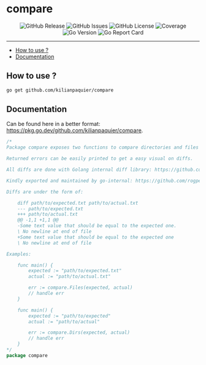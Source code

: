 # compare <!-- omit in toc -->

<p align="center">
  <img alt="GitHub Release" src="https://img.shields.io/github/v/release/kilianpaquier/compare?include_prereleases&sort=semver&style=for-the-badge">
  <img alt="GitHub Issues" src="https://img.shields.io/github/issues-raw/kilianpaquier/compare?style=for-the-badge">
  <img alt="GitHub License" src="https://img.shields.io/github/license/kilianpaquier/compare?style=for-the-badge">
  <img alt="Coverage" src="https://img.shields.io/codecov/c/github/kilianpaquier/compare/main?style=for-the-badge">
  <img alt="Go Version" src="https://img.shields.io/github/go-mod/go-version/kilianpaquier/compare/main?style=for-the-badge&label=Go+Version">
  <img alt="Go Report Card" src="https://goreportcard.com/badge/github.com/kilianpaquier/compare?style=for-the-badge">
</p>

---

- [How to use ?](#how-to-use-)
- [Documentation](#documentation)

## How to use ?

```sh
go get github.com/kilianpaquier/compare
```

## Documentation

Can be found here in a better format: https://pkg.go.dev/github.com/kilianpaquier/compare.

```go
/*
Package compare exposes two functions to compare directories and files between them.

Returned errors can be easily printed to get a easy visual on diffs.

All diffs are done with Golang internal diff library: https://github.com/golang/go/blob/master/src/internal/diff/diff.go

Kindly exported and maintained by go-internal: https://github.com/rogpeppe/go-internal/blob/master/diff/diff.go

Diffs are under the form of:

	diff path/to/expected.txt path/to/actual.txt
	--- path/to/expected.txt
	+++ path/to/actual.txt
	@@ -1,1 +1,1 @@
	-Some text value that should be equal to the expected one.
	\ No newline at end of file
	+Some text value that should be equal to the expected one
	\ No newline at end of file

Examples:

	func main() {
		expected := "path/to/expected.txt"
		actual := "path/to/actual.txt"

		err := compare.Files(expected, actual)
		// handle err
	}

	func main() {
		expected := "path/to/expected"
		actual := "path/to/actual"

		err := compare.Dirs(expected, actual)
		// handle err
	}
*/
package compare
```